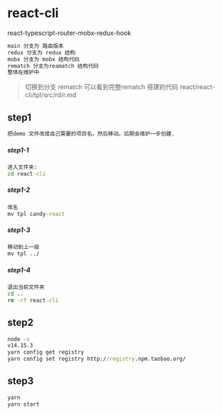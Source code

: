 # react-cli
react-typescript-router-mobx-redux-hook
```html
main 分支为 路由版本
redux 分支为 redux 结构
mobx 分支为 mobx 结构代码
rematch 分支为reamatch 结构代码
整体在维护中
```
> 切换到分支 rematch 可以看到完整rematch 搭建的代码
react/react-cli/tpl/src/rd/r.md


## step1
```cmd
把demo 文件改成自己需要的项目名，然后移动。后期会维护一步创建.
```
##### step1-1
```cmd
进入文件夹:
cd react-cli
```
##### step1-2
```cmd
改名
mv tpl candy-react
```
##### step1-3
```cmd
移动到上一级
mv tpl ../
```
##### step1-4
```cmd
退出当前文件夹
cd ..
rm -rf react-cli
```
## step2
```cmd
node -v
v14.15.3
yarn config get registry
yarn config set registry http://registry.npm.taobao.org/
```

## step3
```cmd
yarn
yarn start
```
